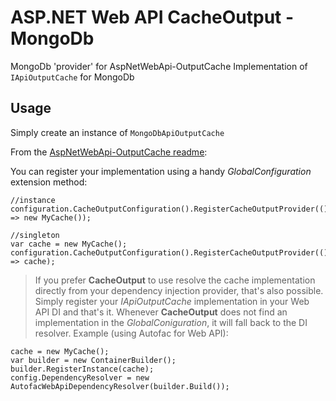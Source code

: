 ASP.NET Web API CacheOutput - MongoDb
================================

MongoDb 'provider' for AspNetWebApi-OutputCache
Implementation of `IApiOutputCache` for MongoDb

Usage
--------------------

Simply create an instance of `MongoDbApiOutputCache`

From the [AspNetWebApi-OutputCache readme](https://github.com/filipw/AspNetWebApi-OutputCache/wiki):
>
You can register your implementation using a handy *GlobalConfiguration* extension method:

    //instance
    configuration.CacheOutputConfiguration().RegisterCacheOutputProvider(() => new MyCache());

    //singleton
    var cache = new MyCache();
    configuration.CacheOutputConfiguration().RegisterCacheOutputProvider(() => cache);	

>If you prefer **CacheOutput** to use resolve the cache implementation directly from your dependency injection provider, that's also possible. Simply register your *IApiOutputCache* implementation in your Web API DI and that's it. Whenever **CacheOutput** does not find an implementation in the *GlobalConiguration*, it will fall back to the DI resolver. Example (using Autofac for Web API):

    cache = new MyCache();
    var builder = new ContainerBuilder();
    builder.RegisterInstance(cache);
    config.DependencyResolver = new AutofacWebApiDependencyResolver(builder.Build());
